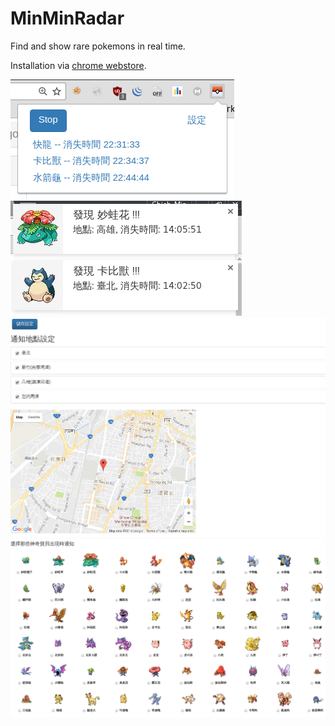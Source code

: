 # MinMinRadar

Find and show rare pokemons in real time.

Installation via [chrome webstore](https://chrome.google.com/webstore/detail/jcijiahnkdhhhhgpgpjpbkgahbmhbnlg/).

![](screenshots/demo1.png)
![](screenshots/demo2.png)
![](screenshots/demo3.png)
![](screenshots/demo4.png)